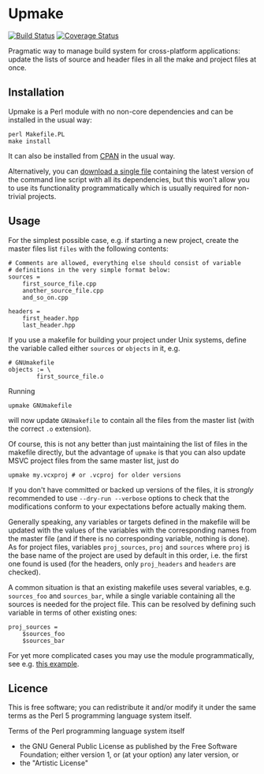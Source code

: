 Upmake
======

[![Build Status](https://travis-ci.org/vadz/upmake.png?branch=master)](https://travis-ci.org/vadz/upmake) [![Coverage Status](https://coveralls.io/repos/vadz/upmake/badge.png?branch=master)](https://coveralls.io/r/vadz/upmake?branch=master)

Pragmatic way to manage build system for cross-platform applications: update
the lists of source and header files in all the make and project files at
once.


Installation
------------

Upmake is a Perl module with no non-core dependencies and can be installed in
the usual way:

	perl Makefile.PL
	make install

It can also be installed from [CPAN](https://metacpan.org/) in the usual way.

Alternatively, you can [download a single file](http://www.tt-solutions.com/downloads/upmake)
containing the latest version of the command line script with all its
dependencies, but this won't allow you to use its functionality
programmatically which is usually required for non-trivial projects.


Usage
-----

For the simplest possible case, e.g. if starting a new project, create the
master files list `files` with the following contents:

	# Comments are allowed, everything else should consist of variable
	# definitions in the very simple format below:
	sources =
		first_source_file.cpp
		another_source_file.cpp
		and_so_on.cpp

	headers =
		first_header.hpp
		last_header.hpp

If you use a makefile for building your project under Unix systems, define the
variable called either `sources` or `objects` in it, e.g.

	# GNUmakefile
	objects := \
			first_source_file.o

Running

	upmake GNUmakefile

will now update `GNUmakefile` to contain all the files from the master list
(with the correct `.o` extension).

Of course, this is not any better than just maintaining the list of files in
the makefile directly, but the advantage of `upmake` is that you can also
update MSVC project files from the same master list, just do

	upmake my.vcxproj # or .vcproj for older versions

If you don't have committed or backed up versions of the files, it is
*strongly* recommended to use `--dry-run --verbose` options to check that the
modifications conform to your expectations before actually making them.

Generally speaking, any variables or targets defined in the makefile will be
updated with the values of the variables with the corresponding names from the
master file (and if there is no corresponding variable, nothing is done). As
for project files, variables `proj_sources`, `proj` and `sources` where `proj`
is the base name of the project are used by default in this order, i.e. the
first one found is used (for the headers, only `proj_headers` and `headers`
are checked).

A common situation is that an existing makefile uses several variables, e.g.
`sources_foo` and `sources_bar`, while a single variable containing all the
sources is needed for the project file. This can be resolved by defining such
variable in terms of other existing ones:

	proj_sources =
		$sources_foo
		$sources_bar

For yet more complicated cases you may use the module programmatically, see
e.g. [this example](https://github.com/wxWidgets/wxWidgets/blob/master/build/upmake).


Licence
-------

This is free software; you can redistribute it and/or modify it under
the same terms as the Perl 5 programming language system itself.

Terms of the Perl programming language system itself

- the GNU General Public License as published by the Free Software Foundation;
  either version 1, or (at your option) any later version, or
- the "Artistic License"
